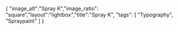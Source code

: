 {
 "image_alt":"Spray K","image_ratio": "square","layout":"lightbox","title":"Spray K",
 "tags": [
  "Typography",
  "Spraypaint"
 ]
}